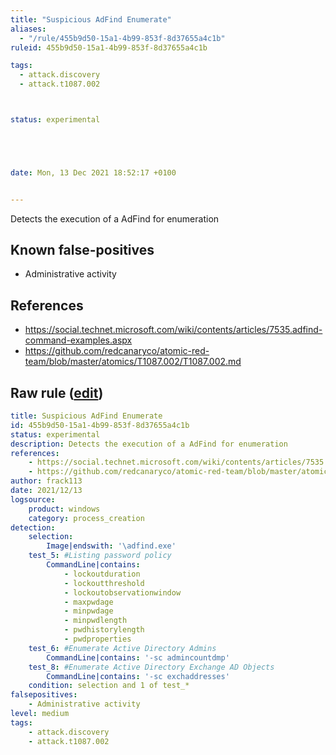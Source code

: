 ```yaml
---
title: "Suspicious AdFind Enumerate"
aliases:
  - "/rule/455b9d50-15a1-4b99-853f-8d37655a4c1b"
ruleid: 455b9d50-15a1-4b99-853f-8d37655a4c1b

tags:
  - attack.discovery
  - attack.t1087.002



status: experimental





date: Mon, 13 Dec 2021 18:52:17 +0100


---
```


Detects the execution of a AdFind for enumeration

<!--more-->


## Known false-positives

* Administrative activity



## References

* https://social.technet.microsoft.com/wiki/contents/articles/7535.adfind-command-examples.aspx
* https://github.com/redcanaryco/atomic-red-team/blob/master/atomics/T1087.002/T1087.002.md


## Raw rule ([edit](https://github.com/SigmaHQ/sigma/edit/master/rules/windows/process_creation/proc_creation_win_susp_adfind_enumerate.yml))
```yaml
title: Suspicious AdFind Enumerate
id: 455b9d50-15a1-4b99-853f-8d37655a4c1b
status: experimental
description: Detects the execution of a AdFind for enumeration 
references:
    - https://social.technet.microsoft.com/wiki/contents/articles/7535.adfind-command-examples.aspx
    - https://github.com/redcanaryco/atomic-red-team/blob/master/atomics/T1087.002/T1087.002.md
author: frack113
date: 2021/12/13
logsource:
    product: windows
    category: process_creation
detection:
    selection:
        Image|endswith: '\adfind.exe'
    test_5: #Listing password policy
        CommandLine|contains:
            - lockoutduration
            - lockoutthreshold
            - lockoutobservationwindow
            - maxpwdage
            - minpwdage
            - minpwdlength
            - pwdhistorylength
            - pwdproperties
    test_6: #Enumerate Active Directory Admins
        CommandLine|contains: '-sc admincountdmp' 
    test_8: #Enumerate Active Directory Exchange AD Objects
        CommandLine|contains: '-sc exchaddresses'
    condition: selection and 1 of test_*
falsepositives:
    - Administrative activity
level: medium
tags:
    - attack.discovery
    - attack.t1087.002
```
